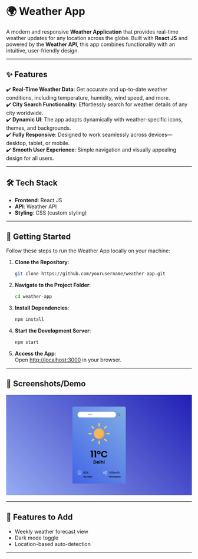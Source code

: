 # 🌍 Weather App  

A modern and responsive **Weather Application** that provides real-time weather updates for any location across the globe. Built with **React JS** and powered by the **Weather API**, this app combines functionality with an intuitive, user-friendly design.  

---

## ✨ Features  
✔️ **Real-Time Weather Data**: Get accurate and up-to-date weather conditions, including temperature, humidity, wind speed, and more.  
✔️ **City Search Functionality**: Effortlessly search for weather details of any city worldwide.  
✔️ **Dynamic UI**: The app adapts dynamically with weather-specific icons, themes, and backgrounds.  
✔️ **Fully Responsive**: Designed to work seamlessly across devices—desktop, tablet, or mobile.  
✔️ **Smooth User Experience**: Simple navigation and visually appealing design for all users.  

---

## 🛠️ Tech Stack  
- **Frontend**: React JS  
- **API**: Weather API  
- **Styling**: CSS (custom styling)  

---

## 🚀 Getting Started  

Follow these steps to run the Weather App locally on your machine:  

1. **Clone the Repository**:  
   ```bash  
   git clone https://github.com/yourusername/weather-app.git  
   ```  

2. **Navigate to the Project Folder**:  
   ```bash  
   cd weather-app  
   ```  

3. **Install Dependencies**:  
   ```bash  
   npm install  
   ```  

4. **Start the Development Server**:  
   ```bash  
   npm start  
   ```  

5. **Access the App**:  
   Open [http://localhost:3000](http://localhost:3000) in your browser.  

---

## 📸 Screenshots/Demo  
![Weather App Screenshot](https://github.com/Roopeshmanyam/Weather-App/raw/main/screenshots/weather-app-screenshot.png)
  

---

## 🌟 Features to Add  
- Weekly weather forecast view  
- Dark mode toggle  
- Location-based auto-detection  

---





